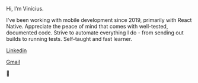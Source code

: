Hi, I’m Vinícius.

I've been working with mobile development since 2019, primarily with React Native. Appreciate the peace of mind that comes with well-tested, documented code. Strive to automate everything I do - from sending out builds to running tests. Self-taught and fast learner.

[Linkedin](https://www.linkedin.com/in/viniciusmoreeira/)

[Gmail](mailto:viniciusmoreeira@gmail.com)

👊
